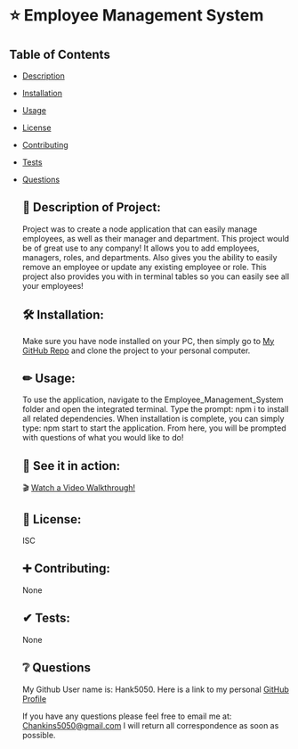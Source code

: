 # ⭐ Employee Management System

  ## Table of Contents
- [Description](#description)
- [Installation](#installation)
- [Usage](#usage)
- [License](#license)
- [Contributing](#contributing)
- [Tests](#tests)
- [Questions](#questions)


  ## 📘 Description of Project:

  
  Project was to create a node application that can easily manage employees, as well as their manager and department. This project would be of great use to any company! It allows you to add employees, managers, roles, and departments. Also gives you the ability to easily remove an employee or update any existing employee or role. This project also provides you with in terminal tables so you can easily see all your employees!
  
  
  
  ## 🛠 Installation:

  
  Make sure you have node installed on your PC, then simply go to [My GitHub Repo](https://github.com/Hank5050?tab=repositories) and clone the project to your personal computer. 
  
  
  ## ✏ Usage:

  To use the application, navigate to the Employee_Management_System folder and open the integrated terminal. Type the prompt: npm i   to install all related dependencies. When installation is complete, you can simply type: npm start  to start the application. From here, you will be prompted with questions of what you would like to do!
  
  ## 👀 See it in action:

  🎬 [Watch a Video Walkthrough!](assets/employee_management_walkthrough.mp4)
  
  
  ## 📃 License:
  
  
  ISC


  ## ➕ Contributing:

  None

  ## ✔ Tests:

  None


  ## ❔ Questions

  My Github User name is: Hank5050. Here is a link to my personal [GitHub Profile](https://github.com/Hank5050)

  If you have any questions please feel free to email me at: Chankins5050@gmail.com 
  I will return all correspondence as soon as possible.
  